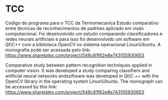 # TCC

Codigo do programa para o TCC da Termomecanica
Estudo comparativo entre técnicas de reconhecimentos de padrões aplicado em visão computacional. Foi desenvolvido um estudo comparando classificadores e redes neurais artificiais e para isso foi desenvolvido um software em Qt\C++ com a biblioteca OpenCV no sistema operacional Linux\Ubuntu. A monografia pode ser acessada pelo link: https://www.sharelatex.com/project/548c81f62e8e743155930653

Comparative study between pattern recognition techniques applied in computer vision. It was developed a study comparing classifiers and artificial neural networks andsoftware was developed in Qt\C ++ with the OpenCV library in the operating system Linux\Ubuntu. The monograph can be accessed by this link: https://www.sharelatex.com/project/548c81f62e8e743155930653 


